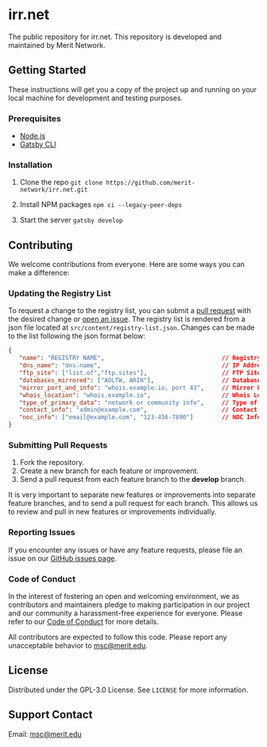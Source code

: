 # irr.net

The public repository for irr.net. This repository is developed and maintained by Merit Network.

## Getting Started

These instructions will get you a copy of the project up and running on your local machine for development and testing purposes.

### Prerequisites

- [Node.js](https://nodejs.org/en/learn/getting-started/how-to-install-nodejs)
- [Gatsby CLI](https://www.gatsbyjs.com/docs/reference/gatsby-cli/)

### Installation

1. Clone the repo
   `git clone https://github.com/merit-network/irr.net.git`

2. Install NPM packages
   `npm ci --legacy-peer-deps`

3. Start the server
   `gatsby develop`

## Contributing

We welcome contributions from everyone. Here are some ways you can make a difference:

### Updating the Registry List

To request a change to the registry list, you can submit a [pull request](#submitting-pull-requests) with the desired change or [open an issue](https://github.com/merit-network/irr.net/issues).
The registry list is rendered from a json file located at `src/content/registry-list.json`. 
Changes can be made to the list following the json format below:

```json
{
   "name": "REGISTRY NAME",                                 // Registry Name / Source
   "dns_name": "dns.name",                                  // IP Address or DNS Name
   "ftp_site": ["list.of","ftp.sites"],                     // FTP Site - list
   "databases_mirrored": ["AOLTW, ARIN"],                   // Databases Mirrored - list
   "mirror_port_and_info": "whois.example.io, port 43",     // Mirror Port and Info
   "whois_location": "whois.example.io",                    // Whois Location
   "type_of_primary_data": "network or community info",     // Type of Primary Data
   "contact_info": "admin@example.com",                     // Contact Info
   "noc_info": ["email@example.com", "123-456-7890"]        // NOC Info - list
}
```


### Submitting Pull Requests

1. Fork the repository.
2. Create a new branch for each feature or improvement.
3. Send a pull request from each feature branch to the **develop** branch.

It is very important to separate new features or improvements into separate feature branches, and to send a pull request for each branch. This allows us to review and pull in new features or improvements individually.

### Reporting Issues

If you encounter any issues or have any feature requests, please file an issue on our [GitHub issues page](https://github.com/merit-network/irr.net/issues).

### Code of Conduct

In the interest of fostering an open and welcoming environment, we as contributors and maintainers pledge to making participation in our project and our community a harassment-free experience for everyone. Please refer to our [Code of Conduct](CODE_OF_CONDUCT.md) for more details.

All contributors are expected to follow this code. Please report any unacceptable behavior to [msc@merit.edu](mailto:msc@merit.edu).

## License

Distributed under the GPL-3.0 License. See `LICENSE` for more information.

## Support Contact

Email: [msc@merit.edu](mailto:msc@merit.edu)

